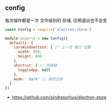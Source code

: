 ## config


每次操作都是一次 文件级别的 存储, 应用退出也不会变


``` js
const Config = require('electron-store')

module.exports = new Config({
  defaults: {
    lastWindowState: { // 上一次 窗口 位置
      width: 800,
      height: 600
    },
    shortcut: { // 快捷键
      toggleApp: null
    },
    mode: 'dark' // 颜色主题
  }
})

```

- https://github.com/sindresorhus/electron-store